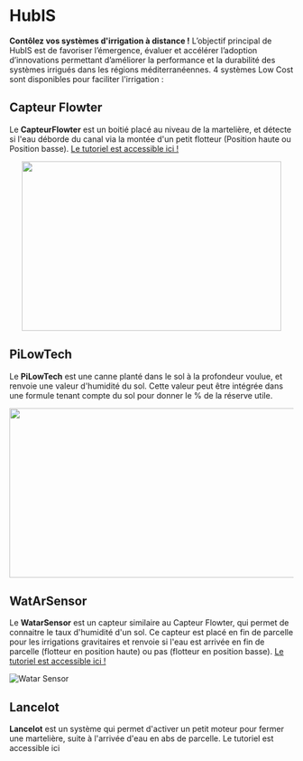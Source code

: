 # HubIS

**Contôlez vos systèmes d'irrigation à distance !** L’objectif principal de HubIS est de favoriser l’émergence, évaluer et accélérer l’adoption d’innovations permettant d’améliorer la performance et la durabilité des systèmes irrigués dans les régions méditerranéennes. 4 systèmes Low Cost sont disponibles pour faciliter l'irrigation :

## Capteur Flowter
Le **CapteurFlowter** est un boitié placé au niveau de la martelière, et détecte si l'eau déborde du canal via la montée d'un petit flotteur (Position haute ou Position basse). [Le tutoriel est accessible ici !](https://github.com/Mobilab-AgroTIC/HubIS/tree/main/Capteur_Flowter)

<p align="center">
  <img width="460" height="300" src="https://user-images.githubusercontent.com/24956276/171176651-7885a446-3800-4e8c-ab6d-e9c1b162edfd.png">
</p>

## PiLowTech
Le **PiLowTech** est une canne planté dans le sol à la profondeur voulue, et renvoie une valeur d'humidité du sol. Cette valeur peut être intégrée dans une formule tenant compte du sol pour donner le % de la réserve utile.

<p align="center">
  <img width="660" height="300" src="https://user-images.githubusercontent.com/24956276/171178057-83645072-a6ad-4224-a129-8c37954bd16f.png">
</p>

## WatArSensor
Le **WatarSensor** est un capteur similaire au Capteur Flowter, qui permet de connaitre le taux d'humidité d'un sol. Ce capteur est placé en fin de parcelle pour les irrigations gravitaires et renvoie si l'eau est arrivée en fin de parcelle (flotteur en position haute) ou pas (flotteur en position basse). [Le tutoriel est accessible ici !](https://github.com/Mobilab-AgroTIC/HubIS/tree/main/WatAr_Sensor)

![Watar Sensor](https://user-images.githubusercontent.com/24956276/171176488-8cc74e6c-c3f6-4d16-8e4a-b6d77da6c881.jpg)

## Lancelot

**Lancelot** est un système qui permet d'activer un petit moteur pour fermer une martelière, suite à l'arrivée d'eau en abs de parcelle. Le tutoriel est accessible ici

